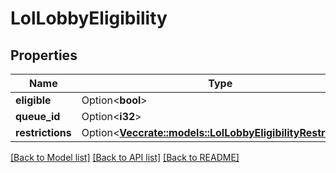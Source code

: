 # LolLobbyEligibility

## Properties

Name | Type | Description | Notes
------------ | ------------- | ------------- | -------------
**eligible** | Option<**bool**> |  | [optional]
**queue_id** | Option<**i32**> |  | [optional]
**restrictions** | Option<[**Vec<crate::models::LolLobbyEligibilityRestriction>**](LolLobbyEligibilityRestriction.md)> |  | [optional]

[[Back to Model list]](../README.md#documentation-for-models) [[Back to API list]](../README.md#documentation-for-api-endpoints) [[Back to README]](../README.md)



